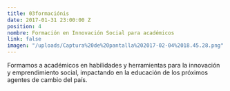 ```yaml
---
title: 03formaciónis
date: 2017-01-31 23:00:00 Z
position: 4
nombre: Formación en Innovación Social para académicos
link: false
imagen: "/uploads/Captura%20de%20pantalla%202017-02-04%2018.45.28.png"
---
```


Formamos a académicos en habilidades y herramientas para la innovación y emprendimiento social, impactando en la educación de los próximos agentes de cambio del país.
